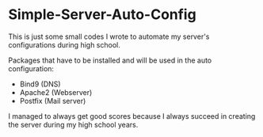# Simple-Server-Auto-Config
This is just some small codes I wrote to automate my server's configurations during high school.

Packages that have to be installed and will be used in the auto configuration:
- Bind9 (DNS)
- Apache2 (Webserver)
- Postfix (Mail server)

I managed to always get good scores because I always succeed in creating the server during my high school years.
